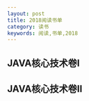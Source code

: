 ```yaml
---
layout: post
title: 2018阅读书单
category: 读书
keywords: 阅读,书单,2018
---
```


## JAVA核心技术卷I

## JAVA核心技术卷II
